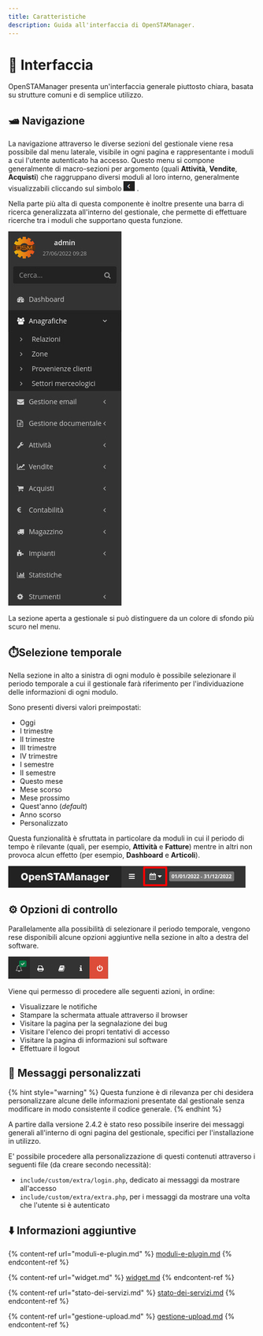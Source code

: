 ```yaml
---
title: Caratteristiche
description: Guida all'interfaccia di OpenSTAManager.
---
```


# 📘 Interfaccia

OpenSTAManager presenta un'interfaccia generale piuttosto chiara, basata su strutture comuni e di semplice utilizzo.

## 🛥️ Navigazione

La navigazione attraverso le diverse sezioni del gestionale viene resa possibile dal menu laterale, visibile in ogni pagina e rappresentante i moduli a cui l'utente autenticato ha accesso. Questo menu si compone generalmente di macro-sezioni per argomento (quali **Attività**, **Vendite**, **Acquisti**) che raggruppano diversi moduli al loro interno, generalmente visualizzabili cliccando sul simbolo ![](../.gitbook/assets/Simbolo.PNG) .

Nella parte più alta di questa componente è inoltre presente una barra di ricerca generalizzata all'interno del gestionale, che permette di effettuare ricerche tra i moduli che supportano questa funzione.

![](<../.gitbook/assets/immagine (44).png>)

La sezione aperta a gestionale si può distinguere da un colore di sfondo più scuro nel menu.

## ⏱️️Selezione temporale

Nella sezione in alto a sinistra di ogni modulo è possibile selezionare il periodo temporale a cui il gestionale farà riferimento per l'individuazione delle informazioni di ogni modulo.

Sono presenti diversi valori preimpostati:

* Oggi
* I trimestre
* II trimestre
* III trimestre
* IV trimestre
* I semestre
* II semestre
* Questo mese
* Mese scorso
* Mese prossimo
* Quest'anno (_default_)
* Anno scorso
* Personalizzato

Questa funzionalità è sfruttata in particolare da moduli in cui il periodo di tempo è rilevante (quali, per esempio, **Attività** e **Fatture**) mentre in altri non provoca alcun effetto (per esempio, **Dashboard** e **Articoli**).

![](<../.gitbook/assets/immagine (26).png>)

## ⚙️ Opzioni di controllo

Parallelamente alla possibilità di selezionare il periodo temporale, vengono rese disponibili alcune opzioni aggiuntive nella sezione in alto a destra del software.

![](<../.gitbook/assets/immagine (62).png>)

Viene qui permesso di procedere alle seguenti azioni, in ordine:

* Visualizzare le notifiche
* Stampare la schermata attuale attraverso il browser
* Visitare la pagina per la segnalazione dei bug
* Visitare l'elenco dei propri tentativi di accesso
* Visitare la pagina di informazioni sul software
* Effettuare il logout

## 📧 **Messaggi personalizzati**

{% hint style="warning" %}
Questa funzione è di rilevanza per chi desidera personalizzare alcune delle informazioni presentate dal gestionale senza modificare in modo consistente il codice generale.
{% endhint %}

A partire dalla versione 2.4.2 è stato reso possibile inserire dei messaggi generali all'interno di ogni pagina del gestionale, specifici per l'installazione in utilizzo.

E' possibile procedere alla personalizzazione di questi contenuti attraverso i seguenti file (da creare secondo necessità):

* `include/custom/extra/login.php`, dedicato ai messaggi da mostrare all'accesso
* `include/custom/extra/extra.php`, per i messaggi da mostrare una volta che l'utente si è autenticato

## ⬇️ Informazioni aggiuntive

{% content-ref url="moduli-e-plugin.md" %}
[moduli-e-plugin.md](moduli-e-plugin.md)
{% endcontent-ref %}

{% content-ref url="widget.md" %}
[widget.md](widget.md)
{% endcontent-ref %}

{% content-ref url="stato-dei-servizi.md" %}
[stato-dei-servizi.md](stato-dei-servizi.md)
{% endcontent-ref %}

{% content-ref url="gestione-upload.md" %}
[gestione-upload.md](gestione-upload.md)
{% endcontent-ref %}
